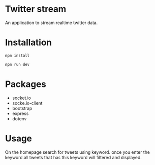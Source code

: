 # Twitter stream
An application to stream realtime twitter data. 

# Installation
``` bash
npm install
```

```bash
npm run dev
```

# Packages
* socket.io
* socke.io-client
* bootstrap
* express
* dotenv

# Usage
On the homepage search for tweets using keyword. once you enter the keyword all tweets that has this keyword will filtered and displayed. 